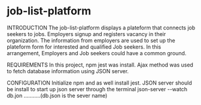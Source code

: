 # job-list-platform
INTRODUCTION
The job-list-platform displays a plateform that connects job seekers to jobs. Employers signup and registers vacancy in their organization. The information from employers are used to set up the plateform form for interested and qualified Job seekers. In this arrangement, Employers and Job seekers could have a common ground.

REQUIREMENTS
In this project, npm jest was install. Ajax method was used to fetch database information using JSON server.


CONFIGURATION
Initialize npm and as well install jest. JSON server should be install 
to start up json server through the terminal
json-server --watch db.jon      ...........(db.json is the sever name)